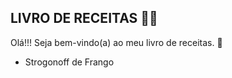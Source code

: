 ## **LIVRO DE RECEITAS** :woman_cook:

Olá!!! Seja bem-vindo(a) ao meu livro de receitas. :book:

- Strogonoff de Frango 
